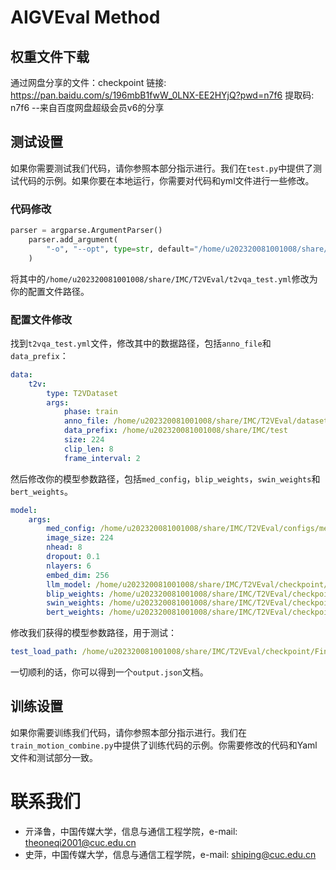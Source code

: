 # AIGVEval Method

## 权重文件下载

通过网盘分享的文件：checkpoint
链接: https://pan.baidu.com/s/196mbB1fwW_0LNX-EE2HYjQ?pwd=n7f6 提取码: n7f6 
--来自百度网盘超级会员v6的分享

## 测试设置

如果你需要测试我们代码，请你参照本部分指示进行。我们在`test.py`中提供了测试代码的示例。如果你要在本地运行，你需要对代码和yml文件进行一些修改。

### 代码修改

```python
parser = argparse.ArgumentParser()
    parser.add_argument(
        "-o", "--opt", type=str, default="/home/u202320081001008/share/IMC/T2VEval/t2vqa_test.yml", help="the option file"
    )
```

将其中的`/home/u202320081001008/share/IMC/T2VEval/t2vqa_test.yml`修改为你的配置文件路径。

### 配置文件修改

找到`t2vqa_test.yml`文件，修改其中的数据路径，包括`anno_file`和`data_prefix`：

```yaml
data:   
    t2v:
        type: T2VDataset
        args:
            phase: train 
            anno_file: /home/u202320081001008/share/IMC/T2VEval/dataset/test_data.txt
            data_prefix: /home/u202320081001008/share/IMC/test
            size: 224
            clip_len: 8
            frame_interval: 2
```

然后修改你的模型参数路径，包括`med_config`，`blip_weights`，`swin_weights`和`bert_weights`。

```yaml
model:
    args:
        med_config: /home/u202320081001008/share/IMC/T2VEval/configs/med_config.json
        image_size: 224
        nhead: 8
        dropout: 0.1
        nlayers: 6
        embed_dim: 256
        llm_model: /home/u202320081001008/share/IMC/T2VEval/checkpoint/vicuna-7b-v1.1
        blip_weights: /home/u202320081001008/share/IMC/T2VEval/checkpoint/model_large.pth
        swin_weights: /home/u202320081001008/share/IMC/T2VEval/checkpoint/swin_tiny_patch244_window877_kinetics400_1k.pth
        bert_weights: /home/u202320081001008/share/IMC/T2VEval/checkpoint/bert-base-uncased
```

修改我们获得的模型参数路径，用于测试：

```yaml
test_load_path: /home/u202320081001008/share/IMC/T2VEval/checkpoint/Final.pth
```

一切顺利的话，你可以得到一个`output.json`文档。

## 训练设置

如果你需要训练我们代码，请你参照本部分指示进行。我们在`train_motion_combine.py`中提供了训练代码的示例。你需要修改的代码和Yaml文件和测试部分一致。

# 联系我们

- 亓泽鲁，中国传媒大学，信息与通信工程学院，e-mail: theoneqi2001@cuc.edu.cn
- 史萍，中国传媒大学，信息与通信工程学院，e-mail: shiping@cuc.edu.cn
